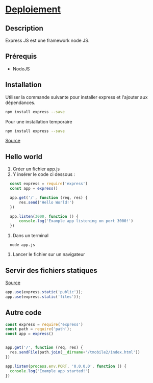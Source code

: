 # [Deploiement](readme.md)

## Description

Express JS est une framework node JS.

## Prérequis

* NodeJS

## Installation

Utiliser la commande suivante pour installer express et l'ajouter aux dépendances.

```bash
npm install express --save
```

Pour une installation temporaire

```bash
npm install express --save
```

[Source](https://expressjs.com/fr/starter/installing.html)

## Hello world

1. Créer un fichier app.js
1. Y insérer le code ci dessous :

  ```js
    const express = require('express')
    const app = express()

    app.get('/', function (req, res) {
        res.send('Hello World!')
    })

    app.listen(3000, function () {
        console.log('Example app listening on port 3000!')
    })
  ```

1. Dans un terminal

  ```console
    node app.js
  ```
  
1. Lancer le fichier sur un navigateur 

## Servir des fichiers statiques

[Source](https://expressjs.com/fr/starter/static-files.html)

```js
app.use(express.static('public'));
app.use(express.static('files'));
```

## Autre code

```ts
const express = require('express')
const path = require('path');
const app = express()


app.get('/', function (req, res) {
  res.sendFile(path.join(__dirname+'/tmobile2/index.html'))
})

app.listen(process.env.PORT, '0.0.0.0', function () {
  console.log('Example app started!')
})
```
